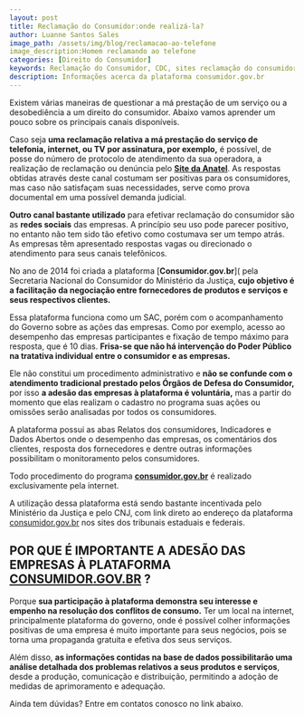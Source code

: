```yaml
---
layout: post
title: Reclamação do Consumidor:onde realizá-la?
author: Luanne Santos Sales
image_path: /assets/img/blog/reclamacao-ao-telefone
image_description:Homem reclamando ao telefone
categories: [Direito do Consumidor]
keywords: Reclamação do Consumidor, CDC, sites reclamação do consumidor, plataforma consumidor.gov.br
description: Informações acerca da plataforma consumidor.gov.br
---
```

Existem várias maneiras de questionar a má prestação de um serviço ou a desobediência a um direito do consumidor. Abaixo vamos aprender um pouco sobre os principais canais disponíveis. 

Caso seja **uma reclamação relativa a má prestação do serviço de telefonia, internet, ou TV por assinatura, por exemplo,** é possível, de posse do número de protocolo de atendimento da sua operadora, a realização de reclamação ou denúncia pelo [**Site da Anatel**](https://www.anatel.gov.br/consumidor/reclamacao). As respostas obtidas através deste canal costumam ser positivas para os consumidores, mas caso não satisfaçam suas necessidades, serve como prova documental em uma possível demanda judicial.

**Outro canal bastante utilizado** para efetivar reclamação do consumidor são as **redes sociais** das empresas. A princípio seu uso pode parecer positivo, no entanto não tem sido tão efetivo como costumava ser um tempo atrás. As empresas têm apresentado respostas vagas ou direcionado o atendimento para seus canais telefônicos.

No ano de 2014 foi criada a plataforma [**Consumidor.gov.br**]( pela Secretaria Nacional do Consumidor do Ministério da Justiça, **cujo objetivo é a facilitação da negociação entre fornecedores de produtos e serviços e seus respectivos clientes.**

Essa plataforma funciona como um SAC, porém com o acompanhamento do Governo sobre as ações das empresas. Como por exemplo, acesso ao desempenho das empresas participantes e fixação de tempo máximo para resposta, que é 10 dias. **Frisa-se que não há intervenção do Poder Público na tratativa individual entre o consumidor e as empresas.**

Ele não constitui um procedimento administrativo e **não se confunde com o atendimento tradicional prestado pelos Órgãos de Defesa do Consumidor,** por isso **a adesão das empresas à plataforma é voluntária,** mas a partir do momento que elas realizam o cadastro no programa suas ações ou omissões serão analisadas por todos os consumidores.

A plataforma possui as abas Relatos dos consumidores, Indicadores e Dados Abertos onde o desempenho das empresas, os comentários dos clientes, resposta dos fornecedores e dentre outras informações possibilitam o monitoramento pelos consumidores.

Todo procedimento do programa [**consumidor.gov.br**](https://www.consumidor.gov.br/pages/principal/?1583143849618) é realizado exclusivamente pela internet.

A utilização dessa plataforma está sendo bastante incentivada pelo Ministério da Justiça e pelo CNJ, com link direto ao endereço da plataforma [consumidor.gov.br](https://www.consumidor.gov.br/pages/principal/?1583143849618) nos sites dos tribunais estaduais e federais.

## POR QUE É IMPORTANTE A ADESÃO DAS EMPRESAS À PLATAFORMA [CONSUMIDOR.GOV.BR](https://www.consumidor.gov.br/pages/principal/?1583143849618) ?

Porque **sua participação à plataforma demonstra seu interesse e empenho na resolução dos conflitos de consumo.** Ter um local na internet, principalmente plataforma do governo, onde é possível colher informações positivas de uma empresa é muito importante para seus negócios, pois se torna uma propaganda gratuita e efetiva dos seus serviços.

Além disso, **as informações contidas na base de dados possibilitarão uma análise detalhada dos problemas relativos a seus produtos e serviços**, desde a produção, comunicação e distribuição, permitindo a adoção de medidas de aprimoramento e adequação.

Ainda tem dúvidas? Entre em contatos conosco no link abaixo.
